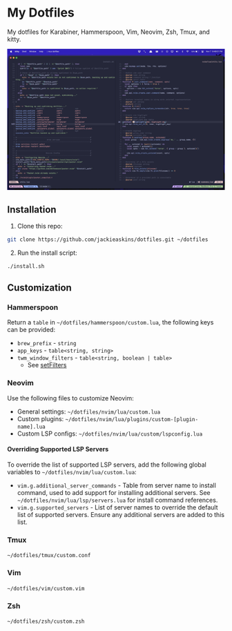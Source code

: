 # My Dotfiles

My dotfiles for Karabiner, Hammerspoon, Vim, Neovim, Zsh, Tmux, and kitty.

![Image showcasing current setup](https://github.com/jackieaskins/dotfiles/blob/media/setup.png?raw=true)

## Installation

1. Clone this repo:

```bash
git clone https://github.com/jackieaskins/dotfiles.git ~/dotfiles
```

2. Run the install script:

```bash
./install.sh
```

## Customization
 
### Hammerspoon

Return a `table` in `~/dotfiles/hammerspoon/custom.lua`, the following keys can be provided:
- `brew_prefix` - `string`
- `app_keys` - `table<string, string>`
- `twm_window_filters` - `table<string, boolean | table>`
    - See [setFilters](https://www.hammerspoon.org/docs/hs.window.filter.html#setFilters)

### Neovim

Use the following files to customize Neovim:
- General settings: `~/dotfiles/nvim/lua/custom.lua`
- Custom plugins: `~/dotfiles/nvim/lua/plugins/custom-[plugin-name].lua`
- Custom LSP configs: `~/dotfiles/nvim/lua/custom/lspconfig.lua`

#### Overriding Supported LSP Servers

To override the list of supported LSP servers, add the following global variables to `~/dotfiles/nvim/lua/custom.lua`:
- `vim.g.additional_server_commands` - Table from server name to install command, used to add support for installing additional servers. See `~/dotfiles/nvim/lua/lsp/servers.lua` for install command references.
- `vim.g.supported_servers` - List of server names to override the default list of supported servers. Ensure any additional servers are added to this list.

### Tmux

`~/dotfiles/tmux/custom.conf`

### Vim

`~/dotfiles/vim/custom.vim`
 
### Zsh
 
`~/dotfiles/zsh/custom.zsh`
